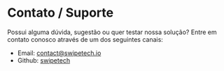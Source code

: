 # Contato / Suporte

Possui alguma dúvida, sugestão ou quer testar nossa solução? Entre em contato conosco através de um dos seguintes canais:

- Email: [contact@swipetech.io](mailto:contact@swipetech.io)
- Github: [swipetech](https://github.com/swipetech)
